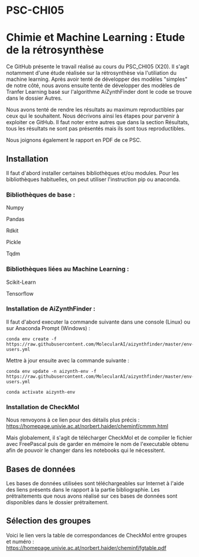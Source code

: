 # PSC-CHI05
# Chimie et Machine Learning : Etude de la rétrosynthèse

Ce GitHub présente le travail réalisé au cours du PSC_CHI05 (X20). Il s'agit notamment d'une étude réalisée sur la rétrosynthèse via l'utiliation du machine learning.
Après avoir tenté de développer des modèles "simples" de notre côté, nous avons ensuite tenté de développer des modèles de Tranfer Learning basé sur l'algorithme AiZynthFinder dont le code se trouve dans le dossier Autres. 

Nous avons tenté de rendre les résultats au maximum reproductibles par ceux qui le souhaitent. Nous décrivons ainsi les étapes pour parvenir à exploiter ce GitHub.
Il faut noter entre autres que dans la section Résultats, tous les résultats ne sont pas présentés mais ils sont tous reproductibles. 

Nous joignons également le rapport en PDF de ce PSC. 

## Installation 

Il faut d'abord installer certaines bibliothèques et/ou modules. Pour les bibliothèques habituelles, on peut utiliser l'instruction pip ou anaconda. 

### Bibliothèques de base :
  Numpy
  
  Pandas
  
  Rdkit
  
  Pickle
  
  Tqdm
### Bibliothèques liées au Machine Learning : 
  Scikit-Learn
  
  Tensorflow
  
### Installation de AiZynthFinder :

Il faut d'abord executer la commande suivante dans une console (Linux) ou sur Anaconda Prompt (Windows) :

    conda env create -f https://raw.githubusercontent.com/MolecularAI/aizynthfinder/master/env-users.yml
    
Mettre à jour ensuite avec la commande suivante : 

    conda env update -n aizynth-env -f https://raw.githubusercontent.com/MolecularAI/aizynthfinder/master/env-users.yml
    
    conda activate aizynth-env
### Installation de CheckMol

Nous renvoyons à ce lien pour des détails plus précis : https://homepage.univie.ac.at/norbert.haider/cheminf/cmmm.html

Mais globalement, il s'agit de télécharger CheckMol et de compiler le fichier avec FreePascal puis de garder en mémoire le nom de l'executable obtenu afin de pouvoir le changer dans les notebooks qui le nécessitent. 

## Bases de données
Les bases de données utilisées sont téléchargeables sur Internet à l'aide des liens présents dans le rapport à la partie bibliographie. Les prétraitements que nous avons réalisé sur ces bases de données sont disponibles dans le dossier prétraitement.

## Sélection des groupes 
Voici le lien vers la table de correspondances de CheckMol entre groupes et numéro : https://homepage.univie.ac.at/norbert.haider/cheminf/fgtable.pdf 
